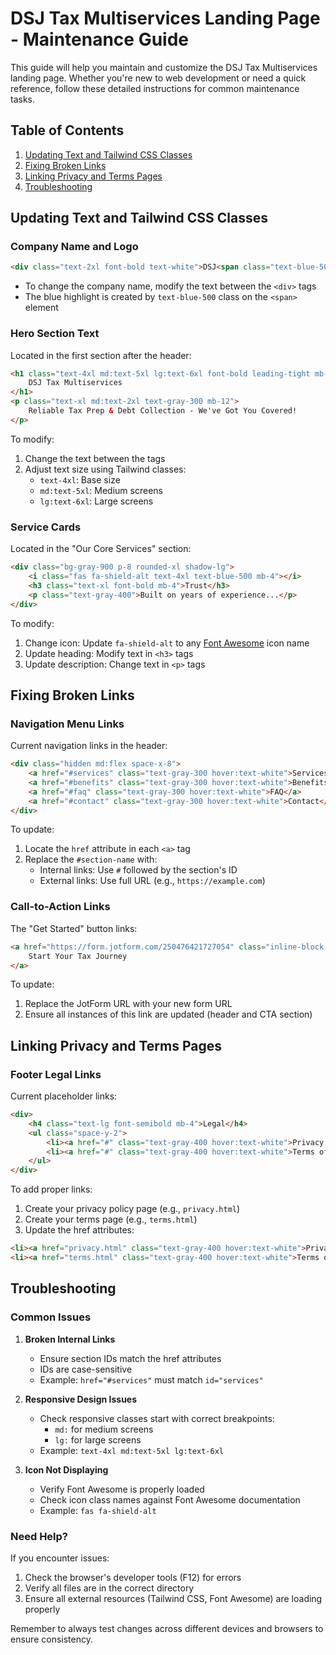 # DSJ Tax Multiservices Landing Page - Maintenance Guide

This guide will help you maintain and customize the DSJ Tax Multiservices landing page. Whether you're new to web development or need a quick reference, follow these detailed instructions for common maintenance tasks.

## Table of Contents
1. [Updating Text and Tailwind CSS Classes](#updating-text-and-tailwind-css-classes)
2. [Fixing Broken Links](#fixing-broken-links)
3. [Linking Privacy and Terms Pages](#linking-privacy-and-terms-pages)
4. [Troubleshooting](#troubleshooting)

## Updating Text and Tailwind CSS Classes

### Company Name and Logo
```html
<div class="text-2xl font-bold text-white">DSJ<span class="text-blue-500">Tax</span></div>
```
- To change the company name, modify the text between the `<div>` tags
- The blue highlight is created by `text-blue-500` class on the `<span>` element

### Hero Section Text
Located in the first section after the header:
```html
<h1 class="text-4xl md:text-5xl lg:text-6xl font-bold leading-tight mb-6">
    DSJ Tax Multiservices
</h1>
<p class="text-xl md:text-2xl text-gray-300 mb-12">
    Reliable Tax Prep & Debt Collection - We've Got You Covered!
</p>
```
To modify:
1. Change the text between the tags
2. Adjust text size using Tailwind classes:
   - `text-4xl`: Base size
   - `md:text-5xl`: Medium screens
   - `lg:text-6xl`: Large screens

### Service Cards
Located in the "Our Core Services" section:
```html
<div class="bg-gray-900 p-8 rounded-xl shadow-lg">
    <i class="fas fa-shield-alt text-4xl text-blue-500 mb-4"></i>
    <h3 class="text-xl font-bold mb-4">Trust</h3>
    <p class="text-gray-400">Built on years of experience...</p>
</div>
```
To modify:
1. Change icon: Update `fa-shield-alt` to any [Font Awesome](https://fontawesome.com/icons) icon name
2. Update heading: Modify text in `<h3>` tags
3. Update description: Change text in `<p>` tags

## Fixing Broken Links

### Navigation Menu Links
Current navigation links in the header:
```html
<div class="hidden md:flex space-x-8">
    <a href="#services" class="text-gray-300 hover:text-white">Services</a>
    <a href="#benefits" class="text-gray-300 hover:text-white">Benefits</a>
    <a href="#faq" class="text-gray-300 hover:text-white">FAQ</a>
    <a href="#contact" class="text-gray-300 hover:text-white">Contact</a>
</div>
```
To update:
1. Locate the `href` attribute in each `<a>` tag
2. Replace the `#section-name` with:
   - Internal links: Use `#` followed by the section's ID
   - External links: Use full URL (e.g., `https://example.com`)

### Call-to-Action Links
The "Get Started" button links:
```html
<a href="https://form.jotform.com/250476421727054" class="inline-block px-8 py-4 bg-blue-600">
    Start Your Tax Journey
</a>
```
To update:
1. Replace the JotForm URL with your new form URL
2. Ensure all instances of this link are updated (header and CTA section)

## Linking Privacy and Terms Pages

### Footer Legal Links
Current placeholder links:
```html
<div>
    <h4 class="text-lg font-semibold mb-4">Legal</h4>
    <ul class="space-y-2">
        <li><a href="#" class="text-gray-400 hover:text-white">Privacy Policy</a></li>
        <li><a href="#" class="text-gray-400 hover:text-white">Terms of Service</a></li>
    </ul>
</div>
```
To add proper links:
1. Create your privacy policy page (e.g., `privacy.html`)
2. Create your terms page (e.g., `terms.html`)
3. Update the href attributes:
```html
<li><a href="privacy.html" class="text-gray-400 hover:text-white">Privacy Policy</a></li>
<li><a href="terms.html" class="text-gray-400 hover:text-white">Terms of Service</a></li>
```

## Troubleshooting

### Common Issues

1. **Broken Internal Links**
   - Ensure section IDs match the href attributes
   - IDs are case-sensitive
   - Example: `href="#services"` must match `id="services"`

2. **Responsive Design Issues**
   - Check responsive classes start with correct breakpoints:
     - `md:` for medium screens
     - `lg:` for large screens
   - Example: `text-4xl md:text-5xl lg:text-6xl`

3. **Icon Not Displaying**
   - Verify Font Awesome is properly loaded
   - Check icon class names against Font Awesome documentation
   - Example: `fas fa-shield-alt`

### Need Help?
If you encounter issues:
1. Check the browser's developer tools (F12) for errors
2. Verify all files are in the correct directory
3. Ensure all external resources (Tailwind CSS, Font Awesome) are loading properly

Remember to always test changes across different devices and browsers to ensure consistency.